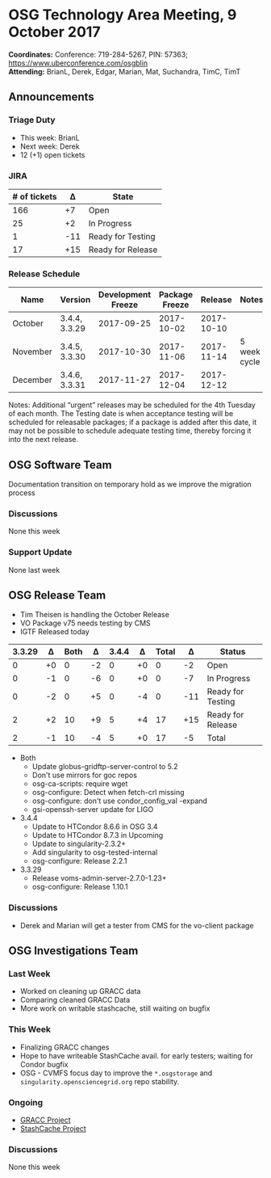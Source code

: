 # OSG Technology Area Meeting,  9 October 2017

**Coordinates:** Conference: 719-284-5267, PIN: 57363; <https://www.uberconference.com/osgblin>  
**Attending:** BrianL, Derek, Edgar, Marian, Mat, Suchandra, TimC, TimT   


## Announcements


### Triage Duty

-   This week: BrianL
-   Next week: Derek
-   12 (+1) open tickets


### JIRA

| # of tickets | &Delta; | State             |
|------------ |------- |----------------- |
| 166          | +7      | Open              |
| 25           | +2      | In Progress       |
| 1            | -11     | Ready for Testing |
| 17           | +15      | Ready for Release |


### Release Schedule

| Name     | Version       | Development Freeze | Package Freeze | Release    | Notes        |
|-------- |------------- |------------------ |-------------- |---------- |------------ |
| October  | 3.4.4, 3.3.29 | 2017-09-25         | 2017-10-02     | 2017-10-10 |              |
| November | 3.4.5, 3.3.30 | 2017-10-30         | 2017-11-06     | 2017-11-14 | 5 week cycle |
| December | 3.4.6, 3.3.31 | 2017-11-27         | 2017-12-04     | 2017-12-12 |              |

Notes: Additional “urgent” releases may be scheduled for the 4th Tuesday of each month. The Testing date is when acceptance testing will be scheduled for releasable packages; if a package is added after this date, it may not be possible to schedule adequate testing time, thereby forcing it into the next release.  


## OSG Software Team

Documentation transition on temporary hold as we improve the migration process  


### Discussions

None this week  


### Support Update

None last week  


## OSG Release Team

- Tim Theisen is handling the October Release
- VO Package v75 needs testing by CMS
- IGTF Released today

| 3.3.29 | &Delta; | Both | &Delta; | 3.4.4 | &Delta; | Total | &Delta; | Status            |
|------- |-------- |----- |-------- |------ |-------- |------ |-------- |------------------ |
| 0      | +0      | 0    | -2      | 0     | +0      | 0     | -2      | Open              |
| 0      | -1      | 0    | -6      | 0     | +0      | 0     | -7      | In Progress       |
| 0      | -2      | 0    | +5      | 0     | -4      | 0     | -11     | Ready for Testing |
| 2      | +2      | 10   | +9      | 5     | +4      | 17    | +15     | Ready for Release |
| 2      | -1      | 10   | -4      | 5     | +0      | 17    | -5      | Total             |

-   Both
    -   Update globus-gridftp-server-control to 5.2
    -   Don't use mirrors for goc repos
    -   osg-ca-scripts: require wget
    -   osg-configure: Detect when fetch-crl missing
    -   osg-configure: don't use condor_config_val -expand
    -   gsi-openssh-server update for LIGO
-   3.4.4
    -   Update to HTCondor 8.6.6 in OSG 3.4
    -   Update to HTCondor 8.7.3 in Upcoming
    -   Update to singularity-2.3.2+
    -   Add singularity to osg-tested-internal
    -   osg-configure: Release 2.2.1
-   3.3.29
    -   Release voms-admin-server-2.7.0-1.23+
    -   osg-configure: Release 1.10.1


### Discussions

- Derek and Marian will get a tester from CMS for the vo-client package

## OSG Investigations Team


### Last Week

-   Worked on cleaning up GRACC data
-   Comparing cleaned GRACC Data
-   More work on writable stashcache, still waiting on bugfix

### This Week

-   Finalizing GRACC changes
-   Hope to have writeable StashCache avail. for early testers; waiting for Condor bugfix
-   OSG - CVMFS focus day to improve the `*.osgstorage` and `singularity.opensciencegrid.org` repo stability.

### Ongoing

-   [GRACC Project](https://jira.opensciencegrid.org/projects/GRACC/)
-   [StashCache Project](https://opensciencegrid.github.io/StashCache/)


### Discussions

None this week
